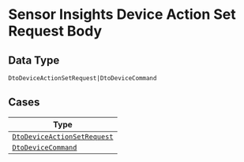 
# Sensor Insights Device Action Set Request Body

## Data Type

`DtoDeviceActionSetRequest|DtoDeviceCommand`

## Cases

| Type |
|  --- |
| [`DtoDeviceActionSetRequest`](../../../doc/models/dto-device-action-set-request.md) |
| [`DtoDeviceCommand`](../../../doc/models/dto-device-command.md) |

